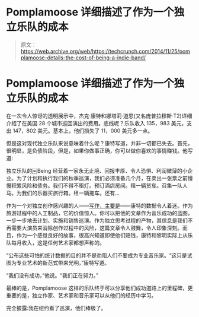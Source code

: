 # Pomplamoose 详细描述了作为一个独立乐队的成本

> 原文：<https://web.archive.org/web/https://techcrunch.com/2014/11/25/pomplamoose-details-the-cost-of-being-a-indie-band/>

# Pomplamoose 详细描述了作为一个独立乐队的成本

在一次令人惊讶的透明展示中，杰克·康特和娜塔莉·道恩(又名庞普拉穆斯·T2)详细介绍了在美国 28 个城市巡回演出的费用。底线呢？乐队收入 135，983 美元，支出 147，802 美元。基本上，他们损失了 11，000 美元多一点。

但是这对现代独立乐队来说意味着什么呢？康特写道，并非一切都已失去。首先，很明显，是负债阶段，但是，如果你做事正确，你可以做你喜欢的事情赚钱。他写道:

独立乐队的￼Being 经营着一家永无止境、回报丰厚、令人恐惧、利润微薄的小企业。为了计划和执行我们的秋季巡演，我们必须准备几个月，在卖出一张票之前慢慢积累风险和债务。我们不得不租灯。预订酒店房间。租一辆货车。召集一队人马。为我们的乐器买旅行箱。租一辆拖车。还有…

作为一个对独立创作感兴趣的人——[写作，主要是](https://web.archive.org/web/20230323163339/https://techcrunch.com/tag/mytro-project/)——康特的数据令人着迷。作为旅游过程中的人工制品，它的价值惊人。你可以把他的文章作为音乐成功的蓝图，一步一步地去计划、实施和销售巡演。作为独立思考过程的产物，其信息是我们不再需要大演员来消除创作过程中的风险，这篇文章令人鼓舞，令人印象深刻。而且，作为一个感觉良好的故事，很高兴知道即使他们赔钱，康特和黎明实际上从乐队每月收入，这是任何艺术家都想声称的。

“公布这些可怕的统计数据的目的并不是劝阻人们不要成为专业音乐家。“这只是试图为专业艺术的新范式带来光明，”康特写道。

“我们没有成功，”他说。“我们正在努力。”

最棒的是，Pomplamoose 这样的乐队终于可以分享他们成功道路上的里程碑，更重要的是，独立作家、艺术家和音乐家可以从他们的经历中学习。

完全披露:我在纽约看了巡演，他们棒极了。